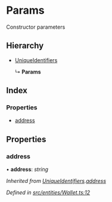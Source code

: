 # Params

Constructor parameters

## Hierarchy

* [UniqueIdentifiers](../interfaces/_entities_wallet_.uniqueidentifiers.md)

  ↳ **Params**

## Index

### Properties

* [address](../interfaces/_entities_wallet_.params.md#address)

## Properties

### address

• **address**: _string_

_Inherited from_ [_UniqueIdentifiers_](../interfaces/_entities_wallet_.uniqueidentifiers.md)_._[_address_](../interfaces/_entities_wallet_.uniqueidentifiers.md#address)

_Defined in_ [_src/entities/Wallet.ts:12_](https://github.com/PolymathNetwork/polymath-sdk/blob/e8bbc1e/src/entities/Wallet.ts#L12)

